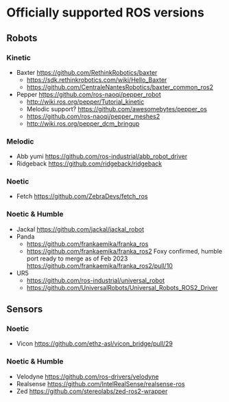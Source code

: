 # Officially supported ROS versions

## Robots
### Kinetic
- Baxter https://github.com/RethinkRobotics/baxter
    - https://sdk.rethinkrobotics.com/wiki/Hello_Baxter
    - https://github.com/CentraleNantesRobotics/baxter_common_ros2
- Pepper https://github.com/ros-naoqi/pepper_robot
    - http://wiki.ros.org/pepper/Tutorial_kinetic
    - Melodic support? https://github.com/awesomebytes/pepper_os
    - https://github.com/ros-naoqi/pepper_meshes2
    - http://wiki.ros.org/pepper_dcm_bringup

### Melodic
- Abb yumi https://github.com/ros-industrial/abb_robot_driver
- Ridgeback https://github.com/ridgeback/ridgeback

### Noetic
- Fetch https://github.com/ZebraDevs/fetch_ros

### Noetic & Humble
- Jackal https://github.com/jackal/jackal_robot
- Panda 
    - https://github.com/frankaemika/franka_ros
    - https://github.com/frankaemika/franka_ros2 Foxy confirmed, humble port ready to merge as of Feb 2023 https://github.com/frankaemika/franka_ros2/pull/10
- UR5 
    - https://github.com/ros-industrial/universal_robot 
    - https://github.com/UniversalRobots/Universal_Robots_ROS2_Driver

## Sensors
### Noetic
- Vicon https://github.com/ethz-asl/vicon_bridge/pull/29 

### Noetic & Humble
- Velodyne https://github.com/ros-drivers/velodyne 
- Realsense https://github.com/IntelRealSense/realsense-ros
- Zed https://github.com/stereolabs/zed-ros2-wrapper
